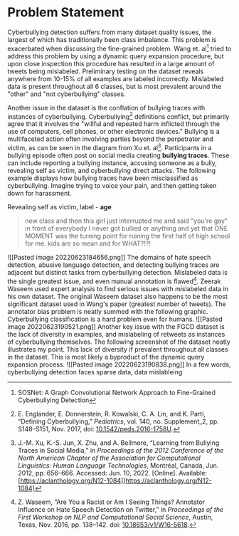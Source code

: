 # Problem Statement 
Cyberbullying detection suffers from many dataset quality issues, the largest of which has traditionally been class imbalance. This problem is exacerbated when discussing the fine-grained problem. Wang et. al[^1] tried to address this problem by using a dynamic query expansion procedure, but upon close inspection this procedure has resulted in a large amount of tweets being mislabeled. Preliminary testing on the dataset reveals anywhere from 10-15% of all examples are labeled incorrectly. Mislabeled data is present throughout all 6 classes, but is most prevalent around the "other" and "not cyberbullying" classes. 

Another issue in the dataset is the conflation of bullying traces with instances of cyberbullying. Cyberbullying[^2] definitions conflict, but primarily agree that it involves the "willful and repeated harm inflicted through the use of computers, cell phones, or other electronic devices." Bullying is a multifaceted action often involving parties beyond the perpetrator and victim, as can be seen in the diagram from  Xu et. al[^3]. Participants in a bullying episode often post on social media creating **bullying traces**. These can include reporting a bullying instance, accusing someone as a bully, revealing self as victim, and cyberbullying direct attacks. The following example displays how bullying traces have been misclassified as cyberbullying. Imagine trying to voice your pain, and then getting taken down for harassment. 

Revealing self as victim, label - **age**
> new class and then this girl just interrupted me and said "you're gay" in front of everybody I never got bullied or anything and yet that ONE MOMENT was the turning point for ruining the first half of high school for me. kids are so mean and for WHAT?!?!


![[Pasted image 20220623184656.png]]
The domains of hate speech detection, abusive language detection, and detecting bullying traces are adjacent but distinct tasks from cyberbullying detection. Mislabeled data is the single greatest issue, and even manual annotation is flawed[^4]. Zeerak Waseem used expert analysis to find serious issues with mislabeled data in his own dataset. The original Waseem dataset also happens to be the most significant dataset used in Wang's paper (greatest number of tweets). The annotator bias problem is neatly summed with the following graphic. Cyberbullying classification is a hard problem even for humans. 
![[Pasted image 20220623190521.png]]
Another key issue with the FGCD dataset is the lack of diversity in examples, and mislabeling of retweets as instances of cyberbullying themselves. The following screenshot of the dataset neatly illustrates my point. This lack of diversity if prevalent throughout all classes in the dataset. This is most likely a byproduct of the dynamic query expansion process. 
![[Pasted image 20220623190838.png]]
In a few words, cyberbullying detection faces sparse data, data mislableing

[^1]: SOSNet: A Graph Convolutional Network Approach to Fine-Grained Cyberbullying Detection
[^2]: E. Englander, E. Donnerstein, R. Kowalski, C. A. Lin, and K. Parti, “Defining Cyberbullying,” _Pediatrics_, vol. 140, no. Supplement_2, pp. S148–S151, Nov. 2017, doi: [10.1542/peds.2016-1758U](https://doi.org/10.1542/peds.2016-1758U).
[^3]: J.-M. Xu, K.-S. Jun, X. Zhu, and A. Bellmore, “Learning from Bullying Traces in Social Media,” in _Proceedings of the 2012 Conference of the North American Chapter of the Association for Computational Linguistics: Human Language Technologies_, Montréal, Canada, Jun. 2012, pp. 656–666. Accessed: Jun. 10, 2022. [Online]. Available: [https://aclanthology.org/N12-1084](https://aclanthology.org/N12-1084)
[^4]: Z. Waseem, “Are You a Racist or Am I Seeing Things? Annotator Influence on Hate Speech Detection on Twitter,” in _Proceedings of the First Workshop on NLP and Computational Social Science_, Austin, Texas, Nov. 2016, pp. 138–142. doi: [10.18653/v1/W16-5618](https://doi.org/10.18653/v1/W16-5618).
